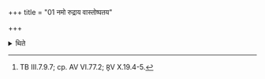 +++
title = "01 नमो रुद्राय वास्तोष्पतय"

+++

<details><summary>थिते</summary>

1. And (the Adhvaryu offers the third libation) with namo rudrāya...[^1]  

[^1]: TB III.7.9.7; cp. AV VI.77.2; R̥V X.19.4-5.   
</details>
